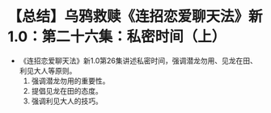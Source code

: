 # 【总结】乌鸦救赎《连招恋爱聊天法》新1.0：第二十六集：私密时间（上）

-   《连招恋爱聊天法》新1.0第26集讲述私密时间，强调潜龙勿用、见龙在田、利见大人等原则。
    1.  强调潜龙勿用的重要性。
    2.  提倡见龙在田的态度。
    3.  强调利见大人的技巧。